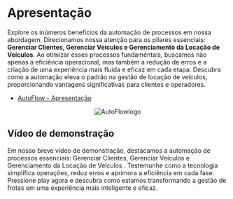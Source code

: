 # Apresentação
Explore os inúmeros benefícios da automação de processos em nossa abordagem. Direcionamos nossa atenção para os pilares essenciais: **Gerenciar Clientes, Gerenciar Veículos e Gerenciamento da Locação de Veículos**. Ao otimizar esses processos fundamentais, buscamos não apenas a eficiência operacional, mas também a redução de erros e a criação de uma experiência mais fluida e eficaz em cada etapa. Descubra como a automação eleva o padrão na gestão de locação de veículos, proporcionando vantagens significativas para clientes e operadores.

* [AutoFlow - Apresentação ](AUTOFLOW.pdf) 

<p align="center">
  <img src="https://github.com/ICEI-PUC-Minas-PMV-SI/pmv-si-2023-2-pe2-t4-autoflow4/assets/125522668/4e755269-f3d0-4fc9-9865-031b0a7939a7" alt="AutoFlowlogo">
</p>

## Vídeo de demonstração

<p>Em nosso breve vídeo de demonstração, destacamos a automação de processos essenciais: Gerenciar Clientes, Gerenciar Veículos e Gerenciamento da Locação de Veículos . Testemunhe como a tecnologia simplifica operações, reduz erros e aprimora a eficiência em cada fase. Pressione play agora e descubra como estamos transformando a gestão de frotas em uma experiência mais inteligente e eficaz. </p>
